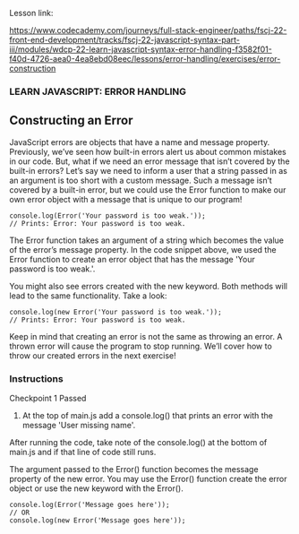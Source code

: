 Lesson link:

https://www.codecademy.com/journeys/full-stack-engineer/paths/fscj-22-front-end-development/tracks/fscj-22-javascript-syntax-part-iii/modules/wdcp-22-learn-javascript-syntax-error-handling-f3582f01-f40d-4726-aea0-4ea8ebd08eec/lessons/error-handling/exercises/error-construction

### LEARN JAVASCRIPT: ERROR HANDLING

## Constructing an Error

JavaScript errors are objects that have a name and message property. Previously, we’ve seen how built-in errors alert us about common mistakes in our code. But, what if we need an error message that isn’t covered by the built-in errors? Let’s say we need to inform a user that a string passed in as an argument is too short with a custom message. Such a message isn’t covered by a built-in error, but we could use the Error function to make our own error object with a message that is unique to our program!
```
console.log(Error('Your password is too weak.'));
// Prints: Error: Your password is too weak.
```
The Error function takes an argument of a string which becomes the value of the error’s message property. In the code snippet above, we used the Error function to create an error object that has the message 'Your password is too weak.'.

You might also see errors created with the new keyword. Both methods will lead to the same functionality. Take a look:
```
console.log(new Error('Your password is too weak.'));
// Prints: Error: Your password is too weak.
```
Keep in mind that creating an error is not the same as throwing an error. A thrown error will cause the program to stop running. We’ll cover how to throw our created errors in the next exercise!


### Instructions

Checkpoint 1 Passed

1. At the top of main.js add a console.log() that prints an error with the message 'User missing name'.

After running the code, take note of the console.log() at the bottom of main.js and if that line of code still runs.

The argument passed to the Error() function becomes the message property of the new error. You may use the Error() function create the error object or use the new keyword with the Error().
```
console.log(Error('Message goes here'));
// OR
console.log(new Error('Message goes here'));
```
